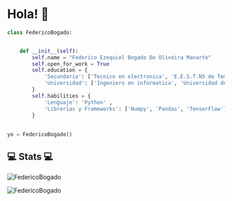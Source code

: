 # Hola! 👋

```python
class FedericoBogado:


    def __init__(self):
        self.name = "Federico Ezequiel Bogado De Oliveira Manarte"
        self.open_for_work = True
        self.education = {
            'Secundario': ['Tecnico en electronica', 'E.E.S.T.N5 de Temperley "2 De Abril"', '2015-2021'],
            'Universidad': ['Ingeniero en informatica', 'Universidad de Buenos Aires', '2022-actualidad']
        }
        self.habilities = {
            'Lenguaje': 'Python' ,
            'Librerias y Frameworks': ['Numpy', 'Pandas', 'TensorFlow']
        }
        
        
yo = FedericoBogado()
```

## 💻 Stats 💻

![FedericoBogado](https://github-readme-stats.vercel.app/api?username=FedericoBogado&show_icons=true&title_color=74C250&icon_color=74C250&text_color=9f9f9f&bg_color=151515)

![FedericoBogado](https://github-readme-stats.vercel.app/api/top-langs/?username=FedericoBogado&langs_count=10&theme=tokyonight&layout=compact&title_color=74C250&bg_color=151515)
